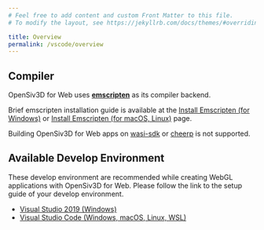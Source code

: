 ```yaml
---
# Feel free to add content and custom Front Matter to this file.
# To modify the layout, see https://jekyllrb.com/docs/themes/#overriding-theme-defaults

title: Overview
permalink: /vscode/overview
---
```


## Compiler

OpenSiv3D for Web uses [**emscripten**](https://emscripten.org) as its compiler backend.

Brief emscripten installation guide is available at the [Install Emscripten (for Windows)](/building/install-emscripten) or [Install Emscripten (for macOS, Linux)](/building/install-emscripten) page.

Building OpenSiv3D for Web apps on [wasi-sdk](https://github.com/WebAssembly/wasi-sdk) or [cheerp](https://leaningtech.com/cheerp/) is not supported.

## Available Develop Environment

These develop environment are recommended while creating WebGL applications with OpenSiv3D for Web.
Please follow the link to the setup guide of your develop environment.

- [Visual Studio 2019 (Windows)](/building/setup-visualstudio)
- [Visual Studio Code (Windows, macOS, Linux, WSL)](/building/setup-vscode)
